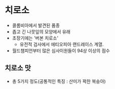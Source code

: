 # 치로소
- 콜롬비아에서 발견된 품종
- 좁고 긴 나뭇잎의 모양에서 유래
- 초장기에는 '버본 치로소'
    - 유전적 검사에서 에티오피아 랜드레이스 계열.
- 월드챔피언부터 많은 심사이원들이 94상 이상의 점수

## 치로소 맛
- 총 5가지 정도(공통적인 특징 : 산미가 꽉찬 복숭아)
